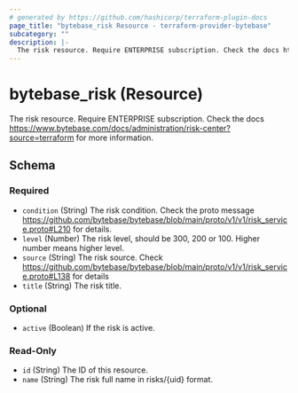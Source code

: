 ```yaml
---
# generated by https://github.com/hashicorp/terraform-plugin-docs
page_title: "bytebase_risk Resource - terraform-provider-bytebase"
subcategory: ""
description: |-
  The risk resource. Require ENTERPRISE subscription. Check the docs https://www.bytebase.com/docs/administration/risk-center?source=terraform for more information.
---
```


# bytebase_risk (Resource)

The risk resource. Require ENTERPRISE subscription. Check the docs https://www.bytebase.com/docs/administration/risk-center?source=terraform for more information.



<!-- schema generated by tfplugindocs -->
## Schema

### Required

- `condition` (String) The risk condition. Check the proto message https://github.com/bytebase/bytebase/blob/main/proto/v1/v1/risk_service.proto#L210 for details.
- `level` (Number) The risk level, should be 300, 200 or 100. Higher number means higher level.
- `source` (String) The risk source. Check https://github.com/bytebase/bytebase/blob/main/proto/v1/v1/risk_service.proto#L138 for details
- `title` (String) The risk title.

### Optional

- `active` (Boolean) If the risk is active.

### Read-Only

- `id` (String) The ID of this resource.
- `name` (String) The risk full name in risks/{uid} format.



